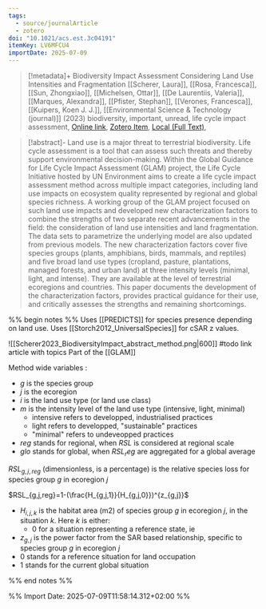 ```yaml
---
tags:
  - source/journalArticle
  - zotero
doi: "10.1021/acs.est.3c04191"
itemKey: LV6MFCU4
importDate: 2025-07-09
---
```

>[!metadata]+
> Biodiversity Impact Assessment Considering Land Use Intensities and Fragmentation
> [[Scherer, Laura]], [[Rosa, Francesca]], [[Sun, Zhongxiao]], [[Michelsen, Ottar]], [[De Laurentiis, Valeria]], [[Marques, Alexandra]], [[Pfister, Stephan]], [[Verones, Francesca]], [[Kuipers, Koen J. J.]], 
> [[Environmental Science & Technology (journal)]] (2023)
> biodiversity, important, unread, life cycle impact assessment, 
> [Online link](https://doi.org/10.1021/acs.est.3c04191), [Zotero Item](zotero://select/library/items/LV6MFCU4), [Local (Full Text)](file://C:/Users/aburg/Documents/references/zotero/storage/K98INF3F/Scherer2023_BiodiversityImpact.pdf), 

>[!abstract]-
>Land use is a major threat to terrestrial biodiversity. Life cycle assessment is a tool that can assess such threats and thereby support environmental decision-making. Within the Global Guidance for Life Cycle Impact Assessment (GLAM) project, the Life Cycle Initiative hosted by UN Environment aims to create a life cycle impact assessment method across multiple impact categories, including land use impacts on ecosystem quality represented by regional and global species richness. A working group of the GLAM project focused on such land use impacts and developed new characterization factors to combine the strengths of two separate recent advancements in the field: the consideration of land use intensities and land fragmentation. The data sets to parametrize the underlying model are also updated from previous models. The new characterization factors cover five species groups (plants, amphibians, birds, mammals, and reptiles) and five broad land use types (cropland, pasture, plantations, managed forests, and urban land) at three intensity levels (minimal, light, and intense). They are available at the level of terrestrial ecoregions and countries. This paper documents the development of the characterization factors, provides practical guidance for their use, and critically assesses the strengths and remaining shortcomings.

%% begin notes %% 
Uses [[PREDICTS]] for species presence depending on land use.
Uses [[Storch2012_UniversalSpecies]] for cSAR z values.

![[Scherer2023_BiodiversityImpact_abstract_method.png|600]]
#todo link article with topics
Part of the [[GLAM]]


Method wide variables :
 - $g$ is the species group
- $j$ is the ecoregion
- $i$ is the land use type (or land use class)
- $m$ is the intensity level of the land use type (intensive, light, minimal)
	- intensive refers to developped, industrialised practices
	- light refers to developped, "sustainable" practices
	- "minimal" refers to undeveopped practices
- $reg$ stands for regional, when $RSL$ is considered at regional scale
- $glo$ stands for global, when $RSL_reg$ are aggregated for a global average

$RSL_{g,j,reg}$ (dimensionless, is a percentage) is the relative species loss for species group $g$ in ecoregion $j$

$RSL_{g,j,reg}=1-(\frac{H_{g,j,1}}{H_{g,j,0}})^{z_{g,j}}$  
- $H_{i,j,k}$ is the habitat area (m2) of species group $g$ in ecoregion $j$, in the situation $k$. Here $k$ is either:
	- $0$ for a situation representing a reference state, ie 
- $z_{g,j}$ is the power factor from the SAR based relationship, specific to species group $g$ in ecoregion $j$
- $0$ stands for a reference situation for land occupation
- $1$ stands for the current global situation

%% end notes %%

%% Import Date: 2025-07-09T11:58:14.312+02:00 %%

